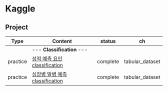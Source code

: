 # Kaggle


## Project

| Type | Content | status | ch |
|---|---|---|---|
||  --- <b>Classification</b>  --- ||
| practice | [성적 예측 요인 classification](https://www.kaggle.com/songhunhan/classification-studygrade) | complete | tabular_dataset |
| practice | [심장병 발병 예측classification](https://www.kaggle.com/songhunhan/classification-heartfailure) | complete | tabular_dataset |
